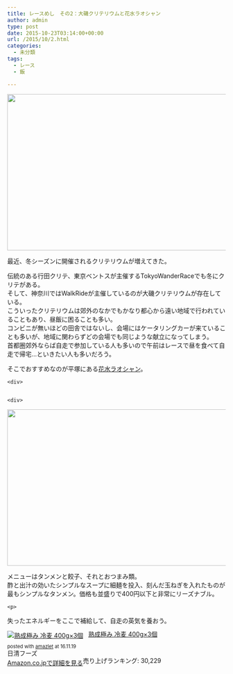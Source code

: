 ```yaml
---
title: レースめし　その2：大磯クリテリウムと花水ラオシャン
author: admin
type: post
date: 2015-10-23T03:14:00+00:00
url: /2015/10/2.html
categories:
  - 未分類
tags:
  - レース
  - 飯

---
```

<div class="separator" style="clear: both; text-align: center;">
  <img border="0" height="360" src="https://blog.gensobunya.net/wp-content/uploads/2015/10/DSC_6028.jpg" width="640" />
</div>

最近、冬シーズンに開催されるクリテリウムが増えてきた。

<div>
  伝統のある行田クリテ、東京ベントスが主催するTokyoWanderRaceでも冬にクリテがある。
</div>

<div>
</div>

<div>
  そして、神奈川ではWalkRideが主催しているのが大磯クリテリウムが存在している。
</div>

<div>
  こういったクリテリウムは郊外のなかでもかなり都心から遠い地域で行われていることもあり、昼飯に困ることも多い。
</div>

<div>
</div>

<div>
  コンビニが無いほどの田舎ではないし、会場にはケータリングカーが来ていることも多いが、地域に関わらずどの会場でも同じような献立になってしまう。
</div>

<div>
  首都圏郊外ならば自走で参加している人も多いので午前はレースで昼を食べて自走で帰宅…といきたい人も多いだろう。
</div>

<div>
  <p>
    そこでおすすめなのが平塚にある<a href="http://xn--kck0ayjva7cy494bntmipjm44c.com/" target="_blank">花水ラオシャン</a>。</div>

    <div>


    <div>
<div class="separator" style="clear: both; text-align: center;">
  <img border="0" height="360" src="https://blog.gensobunya.net/wp-content/uploads/2015/10/DSC_0628.jpg" width="640" />
</div>

<p>
  </div>

  <div>
    メニューはタンメンと餃子、それとおつまみ類。
  </div>

  <div>
    酢と出汁の効いたシンプルなスープに細麺を投入、刻んだ玉ねぎを入れたものが最もシンプルなタンメン。価格も並盛りで400円以下と非常にリーズナブル。</p>

    <p>
失ったエネルギーをここで補給して、自走の英気を養おう。</div>

<div class="amazlet-box" style="margin-bottom: 0px;">
  <div class="amazlet-image" style="float: left; margin: 0px 12px 1px 0px;">
    <a href="http://www.amazon.co.jp/exec/obidos/ASIN/B00FQ6V4EO/gensobunya-22/ref=nosim/" name="amazletlink" target="_blank"><img alt="熟成極み 冷麦 400g×3個" src="https://images-fe.ssl-images-amazon.com/images/I/41nVah6NWJL._SL160_.jpg" style="border: none;" /></a>
  </div>

  <div class="amazlet-info" style="line-height: 120%; margin-bottom: 10px;">
    <div class="amazlet-name" style="line-height: 120%; margin-bottom: 10px;">
<a href="http://www.amazon.co.jp/exec/obidos/ASIN/B00FQ6V4EO/gensobunya-22/ref=nosim/" name="amazletlink" target="_blank">熟成極み 冷麦 400g×3個</a></p>

<div class="amazlet-powered-date" style="font-size: 80%; line-height: 120%; margin-top: 5px;">
  posted with <a href="http://www.amazlet.com/" target="_blank" title="amazlet">amazlet</a> at 16.11.19
</div>


<div class="amazlet-detail">
日清フーズ <br /> 売り上げランキング: 30,229


<div class="amazlet-sub-info" style="float: left;">
<div class="amazlet-link" style="margin-top: 5px;">
  <a href="http://www.amazon.co.jp/exec/obidos/ASIN/B00FQ6V4EO/gensobunya-22/ref=nosim/" name="amazletlink" target="_blank">Amazon.co.jpで詳細を見る</a>
</div>

  </div>

  <div class="amazlet-footer" style="clear: left;">
  </div>
</div>
